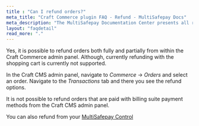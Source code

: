 ```yaml
---
title : "Can I refund orders?"
meta_title: "Craft Commerce plugin FAQ - Refund - MultiSafepay Docs"
meta_description: "The MultiSafepay Documentation Center presents all relevant information about our Plugins and API. You can also find support pages for payment methods, tools and general questions as well as the contact details of our Support and Integration Teams."
layout: "faqdetail"
read_more: "."
---
```

Yes, it is possible to refund orders both fully and partially from within the Craft Commerce admin panel. Although, currently refunding with the shopping cart is currently not supported.  

In the Craft CMS admin panel, navigate to _Commerce_ → _Orders_ and select an order.
Navigate to the _Transactions_ tab and there you see the refund options.

It is not possible to refund orders that are paid with billing suite payment methods from the Craft CMS admin panel. 

You can also refund from your [MultiSafepay Control](https://merchant.multisafepay.com)


